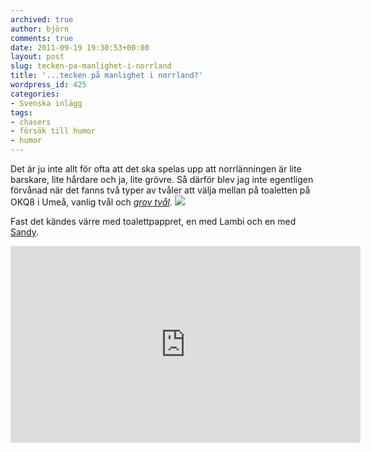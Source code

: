 ```yaml
---
archived: true
author: björn
comments: true
date: 2011-09-19 19:30:53+00:00
layout: post
slug: tecken-pa-manlighet-i-norrland
title: '...tecken på manlighet i norrland?'
wordpress_id: 425
categories:
- Svenska inlägg
tags:
- chasers
- försök till humor
- humor
---
```


Det är ju inte allt för ofta att det ska spelas upp att norrlänningen är lite barskare, lite hårdare och ja, lite grövre. Så därför blev jag inte egentligen förvånad när det fanns två typer av tvåler att välja mellan på toaletten på OKQ8 i Umeå, vanlig tvål och *[grov tvål]*.
[![](http://sanitarium.se/blog/wp-content/uploads/2011/09/tval-grov-tval-300x211.jpg)](http://sanitarium.se/blog/wp-content/uploads/2011/09/tval-grov-tval.jpeg)

Fast det kändes värre med toalettpappret, en med Lambi och en med [Sandy].

<iframe width="560" height="315" src="https://www.youtube.com/embed/xpC1vAlBULg" frameborder="0" allowfullscreen></iframe>

[grov tvål]:http://www.kemgrossisten.se/index.php?page=shop.product_details&flypage;=flypage.tpl&product;_id=35&category;_id=4&option;=com_virtuemart&Itemid;=20&vmcchk;=1&Itemid;=20
[Sandy]:http://www.youtube.com/watch?v=xpC1vAlBULg
